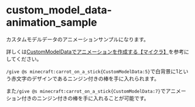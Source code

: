 # custom_model_data-animation_sample
カスタムモデルデータのアニメーションサンプルになります。

詳しくは[CustomModelDataでアニメーションを作成する【マイクラ】](https://natsumake.com/custommodeldata_animation/)を参考にしてください。

```/give @s minecraft:carrot_on_a_stick{CustomModelData:5}```で白背景に1という赤文字のデザインであるニンジン付きの棒を手に入れられます。

また```/give @s minecraft:carrot_on_a_stick{CustomModelData:7}```でアニメーション付きのニンジン付きの棒を手に入れることが可能です。

